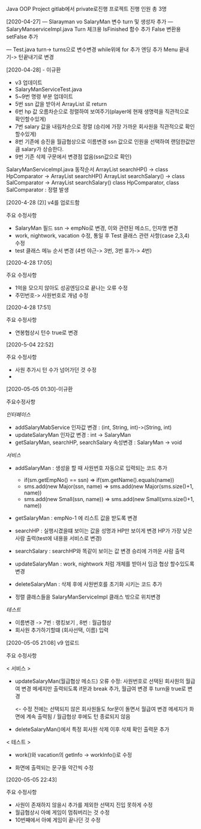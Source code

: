 Java OOP Project
gitlab에서 private로진행 
프로젝트 진행 인원 총 3명

[2020-04-27]
— Slarayman vo
SalaryMan 변수 turn 및 생성자 추가
— SalaryManserviceImpl.java
Turn 체크용 IsFinished 함수 추가
False 변환용 setFalse 추가

— Test.java
turn-> turns으로 변수변경
while위에 for 추가
엔딩 추가
Menu 끝내기-> 턴끝내기로 변경

[2020-04-28] - 이규환
- v3 업데이트
- SalaryManServiceTest.java 
- 5~9번 명령 부분 업데이트
- 5번 ssn 값을 받아서 ArrayList<SalaryMan> 로 return
- 6번 hp 값 오름차순으로 정렬하여 보여주기(player에 현재 생명력을 직관적으로 확인할수있게)
- 7번 salary 값을 내림차순으로 정렬 (승리에 가장 가까운 회사원을 직관적으로 확인할수있게)
- 8번 기존에 승진을 월급협상으로 이름변경 
    ssn 값으로 인원을 선택하여 랜덤한값만큼 salary가 상승한다.
- 9번 기존 삭제 구문에서 변경점 없음(ssn값으로 확인) 

SalaryManServiceImpl.java
동작순서
 ArrayList<SalaryMan> searchHP() ->  class HpComparator ->  ArrayList<SalaryMan> searchHP()
 ArrayList<SalaryMan> searchSalary() -> class SalComparator ->  ArrayList<SalaryMan> searchSalary()
 class HpComparator, class SalComparator : 정렬 발생
 
 
 [2020-4-28 (2)]
 v4를 업로드함
 
 주요 수정사항
 - SalaryMan 필드 ssn -> empNo로 변경, 이와 관련된 메소드, 인자명 변경
 - work, nightwork, vacation 수정, 통일 후 Test 클래스 관련 사항(case 2,3,4) 수정
 - test 클래스 메뉴 순서 변경 (4번 야근-> 3번, 3번 휴가-> 4번)
 
[2020-4-28 17:05]

 주요 수정사항
 - 1억을 모으지 않아도 성공엔딩으로 끝나는 오류 수정
 - 주민번호-> 사원번호로 개념 수정
 
[2020-4-28 17:51] 

 주요 수정사항
 - 연봉협상시 턴수 true로 변경 
 
 

[2020-5-04 22:52] 

 주요 수정사항
 - 사원 추가시 턴 수가 넘어가던 것 수정
 - 
 

[2020-05-05 01:30]-이규환

 주요수정사항
 
 *인터페이스*
 
  - addSalaryMabService 인자값 변경 : (int, String, int)->(String, int)
  - updateSalaryMan 인자값 변경 : int -> SalaryMan
  - getSalaryMan, searchHP, searchSalary 속성변경 : SalaryMan -> void
 
 *서비스*
 
 - addSalaryMan : 생성을 할 때 사원번호 자동으로 입력되는 코드 추가 
     - if(sm.getEmpNo() == ssn) => if(sm.getName().equals(name))
     - sms.add(new Major(ssn, name) => sms.add(new Major(sms.size()+1, name))
     - sms.add(new Small(ssn, name)) => sms.add(new Small(sms.size()+1, name))


 - getSalaryMan : empNo-1 에 리스트 값을 받도록 변경
 
 - searchHP : 실행시겼을떄 보이는 값을 성명과 HP만 보이게 변경
              HP가 가장 낮은 사람 출력(test에 내용을 서비스로 변경)

 - searchSalary : searchHP와 똑같이 보이는 값 변경 승리에 가까운 사람 출력
 
 - updateSalaryMan : work, nightwork 처럼 개체를 받아서 임금 협상 할수있도록 변경
 
 - deleteSalaryMan : 삭제 후에 사원번호를 초기화 시키는 코드 추가
 
 - 정렬 클래스들을  SalaryManServiceImpl 클래스 밖으로 위치변경

 *테스트*
 
 - 이름변경 -> 7번 : 랭킹보기 , 8번 : 월급협상 
 - 회사원 추가하기할떄 (회사선택, 이름) 입력
 

[2020-05-05 21:08]  v9 업로드

주요 수정사항

< 서비스 >
- updateSalaryMan(월급협상 메소드) 오류 수정: 
    사원번호로 선택된 회사원의 월급여 변경 메세지만 출력되도록 if문과 break 추가, 
    월급여 변경 후 turn을 true로 변경

    <- 수정 전에는 선택되지 않은 회사원들도 for문이 돌면서 월급여 변경 메세지가 화면에 계속 출력됨 / 월급협상 후에도 턴 종료되지 않음

- deleteSalaryMan()에서 특정 회사원 삭제 이후 삭제 확인 출력문 추가


< 테스트 >

- work()와 vacation의 getInfo -> workInfo()로 수정

- 화면에 출력되는 문구들 약간씩 수정


[2020-05-05 22:43] 

 주요 수정사항
- 사원이 존재하지 않을시 추가를 제외한 선택지 진입 못하게 수정
- 월급협상시 아예 게임이 멈춰버리는 것 수정
- 10번째에서 아예 게임이 끝나던 것 수정
  

